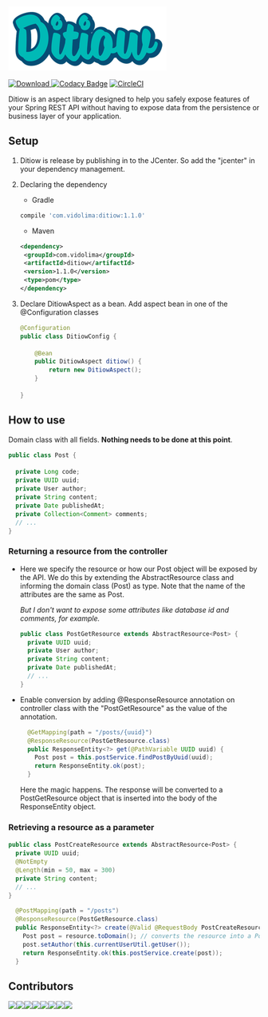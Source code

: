 ![ditiow](docs/assets/logo.png)

[ ![Download](https://api.bintray.com/packages/marcosvidolin/maven/ditiow/images/download.svg?version=0.2.2) ](https://bintray.com/marcosvidolin/maven/ditiow/1.0.0/link) [![Codacy Badge](https://api.codacy.com/project/badge/Grade/5f79c15a8aa44706afcf49261c1a6ef1)](https://www.codacy.com/manual/marcosvidolin/ditiow?utm_source=github.com&amp;utm_medium=referral&amp;utm_content=marcosvidolin/ditiow&amp;utm_campaign=Badge_Grade) [![CircleCI](https://circleci.com/gh/marcosvidolin/ditiow/tree/master.svg?style=svg)](https://circleci.com/gh/marcosvidolin/ditiow/tree/master)

Ditiow is an aspect library designed to help you safely expose features of your Spring REST API without having to expose data from the persistence or business layer of your application.

## Setup

1. Ditiow is release by publishing in to the JCenter. So add the "jcenter" in your dependency management.

2. Declaring the dependency

    - Gradle
    
    ```groovy
    compile 'com.vidolima:ditiow:1.1.0'
    ```
   
   - Maven
   
   ```xml
   <dependency>
   	<groupId>com.vidolima</groupId>
   	<artifactId>ditiow</artifactId>
   	<version>1.1.0</version>
   	<type>pom</type>
   </dependency>
   ```
   
3. Declare DitiowAspect as a bean. Add aspect bean in one of the @Configuration classes

    ```java
    @Configuration
    public class DitiowConfig {
    
        @Bean
        public DitiowAspect ditiow() {
            return new DitiowAspect();
        }

    }
    ```

## How to use

Domain class with all fields. **Nothing needs to be done at this point**.

```java
public class Post {

  private Long code;
  private UUID uuid;
  private User author;
  private String content;
  private Date publishedAt;
  private Collection<Comment> comments;
  // ...
}
```

### Returning a resource from the controller

- Here we specify the resource or how our Post object will be exposed by the API.
We do this by extending the AbstractResource class and informing the domain class (Post) as type. 
Note that the name of the attributes are the same as Post.

    *But I don't want to expose some attributes like database id and comments, for example.*

    ```java
    public class PostGetResource extends AbstractResource<Post> {
      private UUID uuid;
      private User author;
      private String content;
      private Date publishedAt;
      // ...
    }
    ```

- Enable conversion by adding @ResponseResource annotation on controller class with the "PostGetResource" as the value of the annotation.

    ```java
      @GetMapping(path = "/posts/{uuid}")
      @ResponseResource(PostGetResource.class)
      public ResponseEntity<?> get(@PathVariable UUID uuid) {
        Post post = this.postService.findPostByUuid(uuid);
        return ResponseEntity.ok(post);
      }
    ```

     Here the magic happens. The response will be converted to a PostGetResource object that is inserted into the body of the ResponseEntity object. 

### Retrieving a resource as a parameter

```java
public class PostCreateResource extends AbstractResource<Post> {
  private UUID uuid;
  @NotEmpty
  @Length(min = 50, max = 300)
  private String content;
  // ...
}
```

```java
  @PostMapping(path = "/posts")
  @ResponseResource(PostGetResource.class)
  public ResponseEntity<?> create(@Valid @RequestBody PostCreateResource resource) {
    Post post = resource.toDomain(); // converts the resource into a Post
    post.setAuthor(this.currentUserUtil.getUser());
    return ResponseEntity.ok(this.postService.create(post));
  }
```

## Contributors

[![](https://sourcerer.io/fame/marcosvidolin/marcosvidolin/ditiow/images/0)](https://sourcerer.io/fame/marcosvidolin/marcosvidolin/ditiow/links/0)[![](https://sourcerer.io/fame/marcosvidolin/marcosvidolin/ditiow/images/1)](https://sourcerer.io/fame/marcosvidolin/marcosvidolin/ditiow/links/1)[![](https://sourcerer.io/fame/marcosvidolin/marcosvidolin/ditiow/images/2)](https://sourcerer.io/fame/marcosvidolin/marcosvidolin/ditiow/links/2)[![](https://sourcerer.io/fame/marcosvidolin/marcosvidolin/ditiow/images/3)](https://sourcerer.io/fame/marcosvidolin/marcosvidolin/ditiow/links/3)[![](https://sourcerer.io/fame/marcosvidolin/marcosvidolin/ditiow/images/4)](https://sourcerer.io/fame/marcosvidolin/marcosvidolin/ditiow/links/4)[![](https://sourcerer.io/fame/marcosvidolin/marcosvidolin/ditiow/images/5)](https://sourcerer.io/fame/marcosvidolin/marcosvidolin/ditiow/links/5)[![](https://sourcerer.io/fame/marcosvidolin/marcosvidolin/ditiow/images/6)](https://sourcerer.io/fame/marcosvidolin/marcosvidolin/ditiow/links/6)[![](https://sourcerer.io/fame/marcosvidolin/marcosvidolin/ditiow/images/7)](https://sourcerer.io/fame/marcosvidolin/marcosvidolin/ditiow/links/7)
